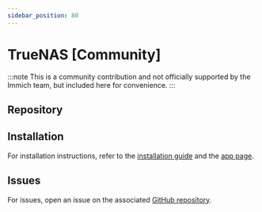 ```yaml
---
sidebar_position: 80
---
```


# TrueNAS [Community]

:::note
This is a community contribution and not officially supported by the Immich team, but included here for convenience.
:::

## Repository

## Installation

For installation instructions, refer to the [installation guide][install] and the [app page][app].

## Issues

For issues, open an issue on the associated [GitHub repository][github].

[github]: https://github.com/truenas/apps/tree/master/trains/community/immich
[install]: https://www.truenas.com/docs/scale/24.04/scaletutorials/apps/communityapps/immich/
[app]: https://apps.truenas.com/catalog/immich/
